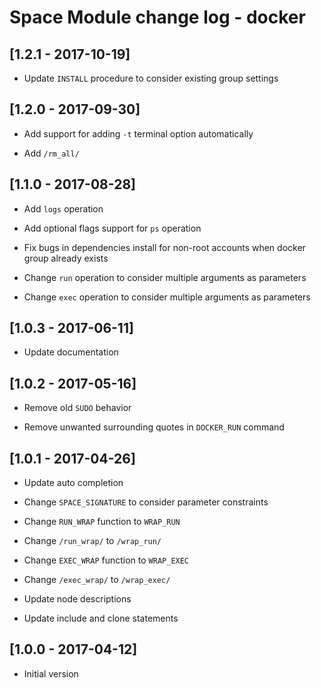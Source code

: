 # Space Module change log - docker

## [1.2.1 - 2017-10-19]

* Update `INSTALL` procedure to consider existing group settings


## [1.2.0 - 2017-09-30]

+ Add support for adding `-t` terminal option automatically

+ Add `/rm_all/`


## [1.1.0 - 2017-08-28]

+ Add `logs` operation

+ Add optional flags support for `ps` operation

* Fix bugs in dependencies install for non-root accounts when docker group already exists

* Change `run` operation to consider multiple arguments as parameters

* Change `exec` operation to consider multiple arguments as parameters


## [1.0.3 - 2017-06-11]

* Update documentation


## [1.0.2 - 2017-05-16]

- Remove old `SUDO` behavior

- Remove unwanted surrounding quotes in `DOCKER_RUN` command


## [1.0.1 - 2017-04-26]

* Update auto completion

* Change `SPACE_SIGNATURE` to consider parameter constraints

* Change `RUN_WRAP` function to `WRAP_RUN`

* Change `/run_wrap/` to `/wrap_run/`

* Change `EXEC_WRAP` function to `WRAP_EXEC`

* Change `/exec_wrap/` to `/wrap_exec/`

* Update node descriptions

* Update include and clone statements


## [1.0.0 - 2017-04-12]

+ Initial version
